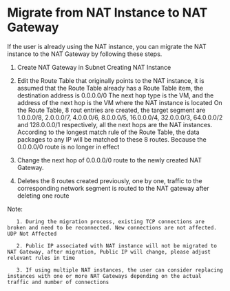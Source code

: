 # Migrate from NAT Instance to NAT Gateway

If the user is already using the NAT instance, you can migrate the NAT instance to the NAT Gateway by following these steps.

1. Create NAT Gateway in Subnet Creating NAT Instance

2. Edit the Route Table that originally points to the NAT instance, it is assumed that the Route Table already has a Route Table item, the destination address is 0.0.0.0/0  The next hop type is the VM, and the address of the next hop is the VM where the NAT instance is located
On the Route Table, 8 rout entries are created, the target segment are 1.0.0.0/8, 2.0.0.0/7, 4.0.0.0/6, 8.0.0.0/5, 16.0.0.0/4, 32.0.0.0/3, 64.0.0.0/2 and 128.0.0.0/1 respectively, all the next hops are the NAT instances.
According to the longest match rule of the Route Table, the data packages to any IP will be matched to these 8 routes. Because the 0.0.0.0/0 route is no longer in effect

3. Change the next hop of 0.0.0.0/0 route to the newly created NAT Gateway.

4. Deletes the 8 routes created previously, one by one, traffic to the corresponding network segment is routed to the NAT gateway after deleting one route

Note:

       1. During the migration process, existing TCP connections are broken and need to be reconnected. New connections are not affected. UDP Not Affected
       
       2. Public IP associated with NAT instance will not be migrated to NAT Gateway, after migration, Public IP will change, please adjust relevant rules in time

       3. If using multiple NAT instances, the user can consider replacing instances with one or more NAT Gateways depending on the actual traffic and number of connections
